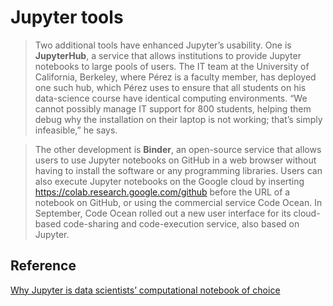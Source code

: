 # Jupyter tools

>Two additional tools have enhanced Jupyter’s usability. One is **JupyterHub**, a service that allows institutions to provide Jupyter notebooks to large pools of users. The IT team at the University of California, Berkeley, where Pérez is a faculty member, has deployed one such hub, which Pérez uses to ensure that all students on his data-science course have identical computing environments. “We cannot possibly manage IT support for 800 students, helping them debug why the installation on their laptop is not working; that’s simply infeasible,” he says.

>The other development is **Binder**, an open-source service that allows users to use Jupyter notebooks on GitHub in a web browser without having to install the software or any programming libraries. Users can also execute Jupyter notebooks on the Google cloud by inserting https://colab.research.google.com/github before the URL of a notebook on GitHub, or using the commercial service Code Ocean. In September, Code Ocean rolled out a new user interface for its cloud-based code-sharing and code-execution service, also based on Jupyter.

## Reference

[Why Jupyter is data scientists’ computational notebook of choice](https://www.nature.com/articles/d41586-018-07196-1)